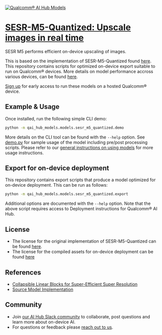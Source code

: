 [![Qualcomm® AI Hub Models](https://qaihub-public-assets.s3.us-west-2.amazonaws.com/qai-hub-models/quic-logo.jpg)](../../README.md)


# [SESR-M5-Quantized: Upscale images in real time](https://aihub.qualcomm.com/models/sesr_m5_quantized)

SESR M5 performs efficient on-device upscaling of images.

This is based on the implementation of SESR-M5-Quantized found
[here](https://github.com/quic/aimet-model-zoo/tree/develop/aimet_zoo_torch/sesr). This repository contains scripts for optimized on-device
export suitable to run on Qualcomm® devices. More details on model performance
accross various devices, can be found [here](https://aihub.qualcomm.com/models/sesr_m5_quantized).

[Sign up](https://myaccount.qualcomm.com/signup) for early access to run these models on
a hosted Qualcomm® device.


## Example & Usage


Once installed, run the following simple CLI demo:

```bash
python -m qai_hub_models.models.sesr_m5_quantized.demo
```
More details on the CLI tool can be found with the `--help` option. See
[demo.py](demo.py) for sample usage of the model including pre/post processing
scripts. Please refer to our [general instructions on using
models](../../../#getting-started) for more usage instructions.

## Export for on-device deployment

This repository contains export scripts that produce a model optimized for
on-device deployment. This can be run as follows:

```bash
python -m qai_hub_models.models.sesr_m5_quantized.export
```
Additional options are documented with the `--help` option. Note that the above
script requires access to Deployment instructions for Qualcomm® AI Hub.

## License
- The license for the original implementation of SESR-M5-Quantized can be found
  [here](https://github.com/quic/aimet-model-zoo/blob/develop/LICENSE.pdf).
- The license for the compiled assets for on-device deployment can be found [here]({deploy_license_url})

## References
* [Collapsible Linear Blocks for Super-Efficient Super Resolution](https://arxiv.org/abs/2103.09404)
* [Source Model Implementation](https://github.com/quic/aimet-model-zoo/tree/develop/aimet_zoo_torch/sesr)

## Community
* Join [our AI Hub Slack community](https://join.slack.com/t/qualcomm-ai-hub/shared_invite/zt-2dgf95loi-CXHTDRR1rvPgQWPO~ZZZJg) to collaborate, post questions and learn more about on-device AI.
* For questions or feedback please [reach out to us](mailto:ai-hub-support@qti.qualcomm.com).


